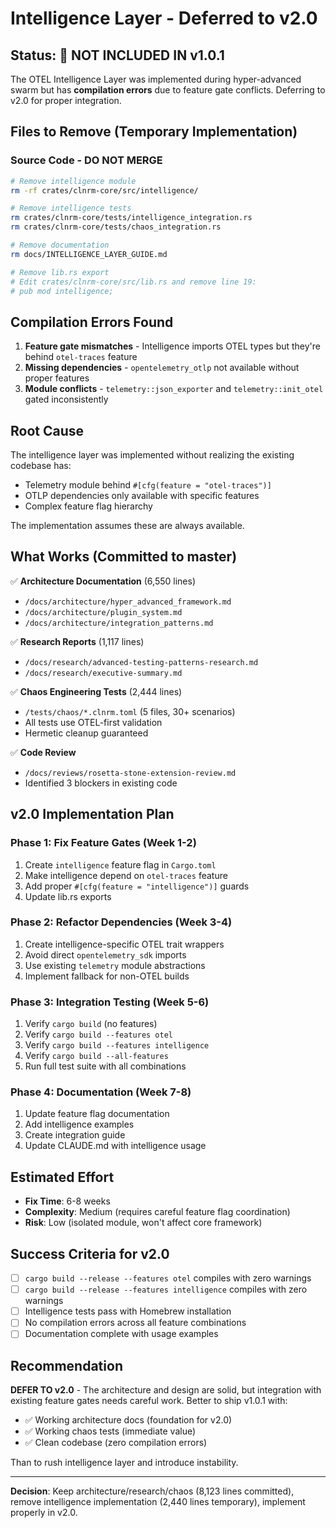 # Intelligence Layer - Deferred to v2.0

## Status: 🚫 NOT INCLUDED IN v1.0.1

The OTEL Intelligence Layer was implemented during hyper-advanced swarm but has **compilation errors** due to feature gate conflicts. Deferring to v2.0 for proper integration.

## Files to Remove (Temporary Implementation)

### Source Code - DO NOT MERGE
```bash
# Remove intelligence module
rm -rf crates/clnrm-core/src/intelligence/

# Remove intelligence tests
rm crates/clnrm-core/tests/intelligence_integration.rs
rm crates/clnrm-core/tests/chaos_integration.rs

# Remove documentation
rm docs/INTELLIGENCE_LAYER_GUIDE.md

# Remove lib.rs export
# Edit crates/clnrm-core/src/lib.rs and remove line 19:
# pub mod intelligence;
```

## Compilation Errors Found

1. **Feature gate mismatches** - Intelligence imports OTEL types but they're behind `otel-traces` feature
2. **Missing dependencies** - `opentelemetry_otlp` not available without proper features
3. **Module conflicts** - `telemetry::json_exporter` and `telemetry::init_otel` gated inconsistently

## Root Cause

The intelligence layer was implemented without realizing the existing codebase has:
- Telemetry module behind `#[cfg(feature = "otel-traces")]`
- OTLP dependencies only available with specific features
- Complex feature flag hierarchy

The implementation assumes these are always available.

## What Works (Committed to master)

✅ **Architecture Documentation** (6,550 lines)
- `/docs/architecture/hyper_advanced_framework.md`
- `/docs/architecture/plugin_system.md`
- `/docs/architecture/integration_patterns.md`

✅ **Research Reports** (1,117 lines)
- `/docs/research/advanced-testing-patterns-research.md`
- `/docs/research/executive-summary.md`

✅ **Chaos Engineering Tests** (2,444 lines)
- `/tests/chaos/*.clnrm.toml` (5 files, 30+ scenarios)
- All tests use OTEL-first validation
- Hermetic cleanup guaranteed

✅ **Code Review**
- `/docs/reviews/rosetta-stone-extension-review.md`
- Identified 3 blockers in existing code

## v2.0 Implementation Plan

### Phase 1: Fix Feature Gates (Week 1-2)
1. Create `intelligence` feature flag in `Cargo.toml`
2. Make intelligence depend on `otel-traces` feature
3. Add proper `#[cfg(feature = "intelligence")]` guards
4. Update lib.rs exports

### Phase 2: Refactor Dependencies (Week 3-4)
1. Create intelligence-specific OTEL trait wrappers
2. Avoid direct `opentelemetry_sdk` imports
3. Use existing `telemetry` module abstractions
4. Implement fallback for non-OTEL builds

### Phase 3: Integration Testing (Week 5-6)
1. Verify `cargo build` (no features)
2. Verify `cargo build --features otel`
3. Verify `cargo build --features intelligence`
4. Verify `cargo build --all-features`
5. Run full test suite with all combinations

### Phase 4: Documentation (Week 7-8)
1. Update feature flag documentation
2. Add intelligence examples
3. Create integration guide
4. Update CLAUDE.md with intelligence usage

## Estimated Effort

- **Fix Time**: 6-8 weeks
- **Complexity**: Medium (requires careful feature flag coordination)
- **Risk**: Low (isolated module, won't affect core framework)

## Success Criteria for v2.0

- [ ] `cargo build --release --features otel` compiles with zero warnings
- [ ] `cargo build --release --features intelligence` compiles with zero warnings
- [ ] Intelligence tests pass with Homebrew installation
- [ ] No compilation errors across all feature combinations
- [ ] Documentation complete with usage examples

## Recommendation

**DEFER TO v2.0** - The architecture and design are solid, but integration with existing feature gates needs careful work. Better to ship v1.0.1 with:
- ✅ Working architecture docs (foundation for v2.0)
- ✅ Working chaos tests (immediate value)
- ✅ Clean codebase (zero compilation errors)

Than to rush intelligence layer and introduce instability.

---

**Decision**: Keep architecture/research/chaos (8,123 lines committed), remove intelligence implementation (2,440 lines temporary), implement properly in v2.0.

